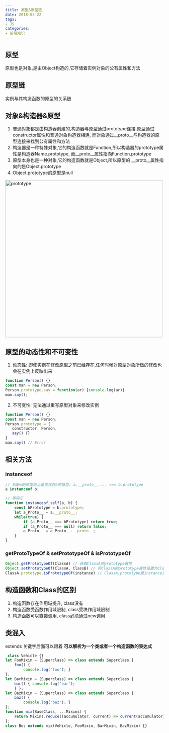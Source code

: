```yaml
---
title: 原型&原型链
date: 2018-03-22
tags:
- JS
categories:
- 前端知识
---
```


## 原型
原型也是对象,是由Object构造的,它存储着实例对象的公有属性和方法

## 原型链
实例与其构造函数的原型的关系链

## 对象&构造器&原型
1. 普通对象都是由构造器创建的,构造器与原型通过prototype连接,原型通过constructor属性和普通对象构造器相连, 而对象通过__proto__与构造器的原型连接来找到公有属性和方法
2. 构造器是一种特殊对象,它的构造函数就是Function,所以构造器的prototype属性是构造器Name.prototype, 而__proto__属性指向Function.prototype
3. 原型本身也是一种对象,它的构造函数就是Object,所以原型的 __proto__属性指向的是Object.prototype
4. Object.prototype的原型是null

<img :src="$withBase('/js/prototype.png')" alt="prototype" width="500vw"/>

## 原型的动态性和不可变性
1. 动态性: 即使实例在修改原型之前已经存在,任何时候对原型对象所做的修改也会在实例上反映出来
```ts
function Person() {}
const man = new Person;
Person.prototype.say = function(ar) {console.log(ar)}
man.say();
```
2. 不可变性: 无法通过重写原型对象来修改实例
```ts
function Person() {}
const man = new Person;
Person.prototype = {
   constructor: Person,
   say() {}
}
man.say() // Error
```

## 相关方法
### instanceof
```ts
// 判断a的原型链上是否存在b的原型: a.__proto__.... === b.prototype
a instanceof b;

// 等同于
function instanceof_self(a, b) {
    const bPrototype = b.prototype;
    let a_Proto__ = a.__proto__;
    while(true) {
        if (a_Proto__ === bPrototype) return true;
        if (a_Proto__ === null) return false;
        a_Proto__ = a_Proto__.__proto__;
    }
}
```

### getProtoTypeOf & setPrototypeOf & isPrototypeOf
```ts
Object.getPrototypeOf(ClassA) // 获取ClassA的prototype属性
Object.setPrototypeOf(ClassA, ClassB) // 将ClassA的prototype属性设置为ClassB,注意有性能问题
ClassA.prototype.isPrototypeOf(instance) // ClassA.prototype是instance实例的原型 
```

## 构造函数和Class的区别
1. 构造函数存在作用域提升, class没有
2. 构造函数受函数作用域限制, class受块作用域限制  
3. 构造函数可以直接调用, class必须通过new调用

## 类混入
extends 关键字后面可以跟着 __可以解析为一个类或者一个构造函数的表达式__
```ts
 class Vehicle {}
let FooMixin = (Superclass) => class extends Superclass {
    foo() {
        console.log('foo'); }
};
let BarMixin = (Superclass) => class extends Superclass {
    bar() { console.log('bar');
    } };
let BazMixin = (Superclass) => class extends Superclass {
    baz() {
        console.log('baz'); }
};
function mix(BaseClass, ...Mixins) { 
    return Mixins.reduce((accumulator, current) => current(accumulator), BaseClass)
};
class Bus extends mix(Vehicle, FooMixin, BarMixin, BazMixin) {}

```
